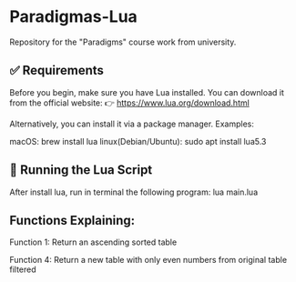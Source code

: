 # Paradigmas-Lua
Repository for the "Paradigms" course work from university.

## ✅ Requirements

Before you begin, make sure you have Lua installed. You can download it from the official website:
👉 https://www.lua.org/download.html

Alternatively, you can install it via a package manager. Examples:

macOS: brew install lua
linux(Debian/Ubuntu): sudo apt install lua5.3

## 🚀 Running the Lua Script
After install lua, run in terminal the following program:
lua main.lua

## Functions Explaining:

Function 1: Return an ascending sorted table

Function 4: Return a new table with only even numbers from original table filtered


